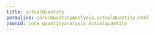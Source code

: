 ```yaml
---
title: actualQuantity
permalink: core/QuantityAnalysis.actualQuantity.html
jsonid: core_quantityanalysis_actualquantity
---
```

